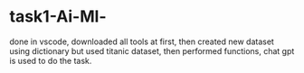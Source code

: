 # task1-Ai-Ml-
done in vscode,
downloaded all tools at first, 
then created new dataset using dictionary but used titanic dataset,
then performed functions,
chat gpt is used to do the task.
